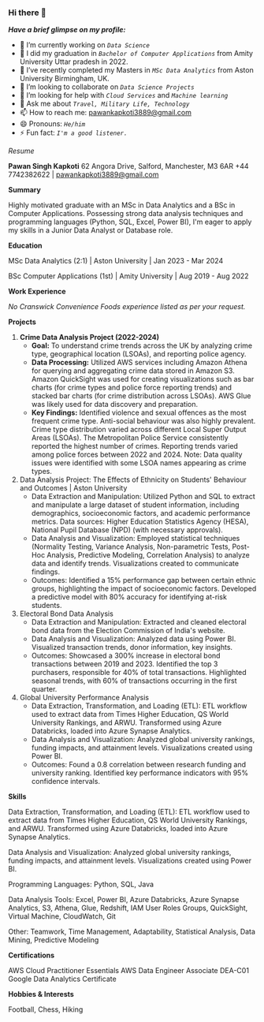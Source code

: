 ### Hi there 👋



***Have a brief glimpse on my profile:***

- 🔭 I’m currently working on *`Data Science`*
- 🌱 I did my graduation in *`Bachelor of Computer Applications`* from Amity University Uttar pradesh in 2022.
- 🌱 I’ve recently completed my Masters in *`MSc Data Analytics`* from Aston University Birmingham, UK.
- 👯 I’m looking to collaborate on *`Data Science Projects`*
- 🤔 I’m looking for help with *`Cloud Services`* and *`Machine learning`* 
- 💬 Ask me about *`Travel, Military Life, Technology`*
- 📫 How to reach me: pawankapkoti3889@gmail.com
- 😄 Pronouns: *`He/him`*
- ⚡ Fun fact: *`I'm a good listener.`*   


*Resume*

**Pawan Singh Kapkoti**
62 Angora Drive, Salford, Manchester, M3 6AR
+44 7742382622 | pawankapkoti3889@gmail.com

**Summary**

Highly motivated graduate with an MSc in Data Analytics and a BSc in Computer Applications. Possessing strong data analysis techniques and programming languages (Python, SQL, Excel, Power BI), I'm eager to apply my skills in a Junior Data Analyst or Database role.

**Education**

MSc Data Analytics (2:1) | Aston University | Jan 2023 - Mar 2024

BSc Computer Applications (1st) | Amity University | Aug 2019 - Aug 2022

**Work Experience**

*No Cranswick Convenience Foods experience listed as per your request.*

**Projects**

1.  **Crime Data Analysis Project (2022-2024)**
    * **Goal:** To understand crime trends across the UK by analyzing crime type, geographical location (LSOAs), and reporting police agency.
    * **Data Processing:** Utilized AWS services including Amazon Athena for querying and aggregating crime data stored in Amazon S3. Amazon QuickSight was used for creating visualizations such as bar charts (for crime types and police force reporting trends) and stacked bar charts (for crime distribution across LSOAs). AWS Glue was likely used for data discovery and preparation.
    * **Key Findings:** Identified violence and sexual offences as the most frequent crime type. Anti-social behaviour was also highly prevalent. Crime type distribution varied across different Local Super Output Areas (LSOAs). The Metropolitan Police Service consistently reported the highest number of crimes. Reporting trends varied among police forces between 2022 and 2024. Note: Data quality issues were identified with some LSOA names appearing as crime types.
2.  Data Analysis Project: The Effects of Ethnicity on Students' Behaviour and Outcomes | Aston University
    * Data Extraction and Manipulation: Utilized Python and SQL to extract and manipulate a large dataset of student information, including demographics, socioeconomic factors, and academic performance metrics. Data sources: Higher Education Statistics Agency (HESA), National Pupil Database (NPD) (with necessary approvals).
    * Data Analysis and Visualization: Employed statistical techniques (Normality Testing, Variance Analysis, Non-parametric Tests, Post-Hoc Analysis, Predictive Modeling, Correlation Analysis) to analyze data and identify trends. Visualizations created to communicate findings.
    * Outcomes: Identified a 15% performance gap between certain ethnic groups, highlighting the impact of socioeconomic factors. Developed a predictive model with 80% accuracy for identifying at-risk students.
3.  Electoral Bond Data Analysis
    * Data Extraction and Manipulation: Extracted and cleaned electoral bond data from the Election Commission of India's website.
    * Data Analysis and Visualization: Analyzed data using Power BI. Visualized transaction trends, donor information, key insights.
    * Outcomes: Showcased a 300% increase in electoral bond transactions between 2019 and 2023. Identified the top 3 purchasers, responsible for 40% of total transactions. Highlighted seasonal trends, with 60% of transactions occurring in the first quarter.
4.  Global University Performance Analysis
    * Data Extraction, Transformation, and Loading (ETL): ETL workflow used to extract data from Times Higher Education, QS World University Rankings, and ARWU. Transformed using Azure Databricks, loaded into Azure Synapse Analytics.
    * Data Analysis and Visualization: Analyzed global university rankings, funding impacts, and attainment levels. Visualizations created using Power BI.
    * Outcomes: Found a 0.8 correlation between research funding and university ranking. Identified key performance indicators with 95% confidence intervals.

**Skills**

Data Extraction, Transformation, and Loading (ETL): ETL workflow used to extract data from Times Higher Education, QS World University Rankings, and ARWU. Transformed using Azure Databricks, loaded into Azure Synapse Analytics.

Data Analysis and Visualization: Analyzed global university rankings, funding impacts, and attainment levels. Visualizations created using Power BI.

Programming Languages: Python, SQL, Java

Data Analysis Tools: Excel, Power BI, Azure Databricks, Azure Synapse Analytics, S3, Athena, Glue, Redshift, IAM User Roles Groups, QuickSight, Virtual Machine, CloudWatch, Git

Other: Teamwork, Time Management, Adaptability, Statistical Analysis, Data Mining, Predictive Modeling

**Certifications**

AWS Cloud Practitioner Essentials
AWS Data Engineer Associate DEA-C01
Google Data Analytics Certificate

**Hobbies & Interests**

Football, Chess, Hiking

